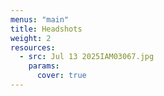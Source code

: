 ```yaml
---
menus: "main"
title: Headshots
weight: 2
resources:
  - src: Jul 13 2025IAM03067.jpg
    params:
      cover: true
---
```

